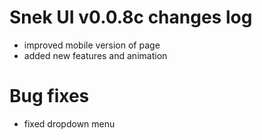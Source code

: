 # Snek UI v0.0.8c changes log
- improved mobile version of page
- added new features and animation

# Bug fixes
- fixed dropdown menu 
